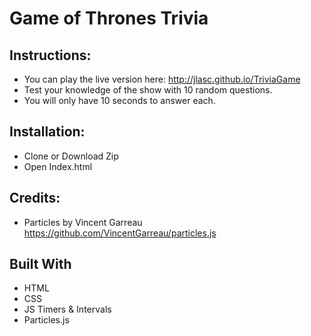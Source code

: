 # Game of Thrones Trivia

## Instructions:

- You can play the live version here: http://jlasc.github.io/TriviaGame
- Test your knowledge of the show with 10 random questions.
- You will only have 10 seconds to answer each.

## Installation:

- Clone or Download Zip
- Open Index.html

## Credits:

- Particles by Vincent Garreau https://github.com/VincentGarreau/particles.js

## Built With

- HTML
- CSS
- JS Timers & Intervals
- Particles.js
